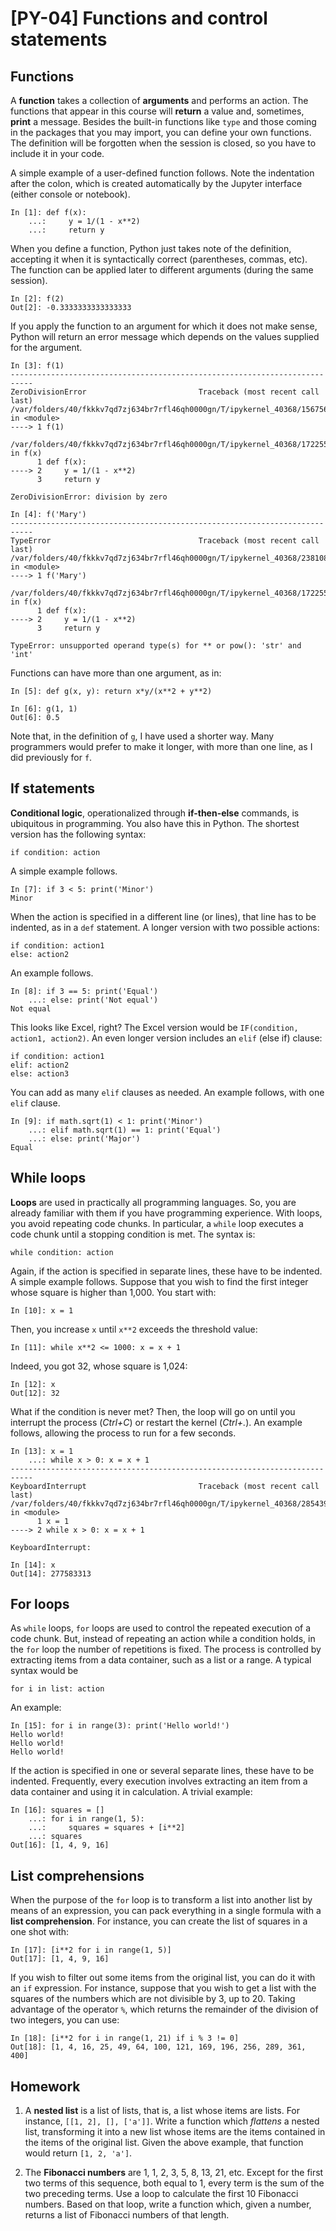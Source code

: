 # [PY-04] Functions and control statements

## Functions

A **function** takes a collection of **arguments** and performs an action. The functions that appear in this course will **return** a value and, sometimes, **print** a message. Besides the built-in functions like `type` and those coming in the packages that you may import, you can define your own functions. The definition will be forgotten when the session is closed, so you have to include it in your code.

A simple example of a user-defined function follows. Note the indentation after the colon, which is created automatically by the Jupyter interface (either console or notebook).

```
In [1]: def f(x):
    ...:     y = 1/(1 - x**2)
    ...:     return y
```

When you define a function, Python just takes note of the definition, accepting it when it is syntactically correct (parentheses, commas, etc). The function can be applied later to different arguments (during the same session).

```
In [2]: f(2)
Out[2]: -0.3333333333333333
```

If you apply the function to an argument for which it does not make sense, Python will return an error message which depends on the values supplied for the argument.

```
In [3]: f(1)
---------------------------------------------------------------------------
ZeroDivisionError                         Traceback (most recent call last)
/var/folders/40/fkkkv7qd7zj634br7rfl46qh0000gn/T/ipykernel_40368/1567560659.py in <module>
----> 1 f(1)

/var/folders/40/fkkkv7qd7zj634br7rfl46qh0000gn/T/ipykernel_40368/1722558193.py in f(x)
      1 def f(x):
----> 2     y = 1/(1 - x**2)
      3     return y

ZeroDivisionError: division by zero
```

```
In [4]: f('Mary')
---------------------------------------------------------------------------
TypeError                                 Traceback (most recent call last)
/var/folders/40/fkkkv7qd7zj634br7rfl46qh0000gn/T/ipykernel_40368/2381081837.py in <module>
----> 1 f('Mary')

/var/folders/40/fkkkv7qd7zj634br7rfl46qh0000gn/T/ipykernel_40368/1722558193.py in f(x)
      1 def f(x):
----> 2     y = 1/(1 - x**2)
      3     return y

TypeError: unsupported operand type(s) for ** or pow(): 'str' and 'int'
```

Functions can have more than one argument, as in:

```
In [5]: def g(x, y): return x*y/(x**2 + y**2)
````

```
In [6]: g(1, 1)
Out[6]: 0.5
```

Note that, in the definition of `g`, I have used a shorter way. Many programmers would prefer to make it longer, with more than one line, as I did previously for `f`.

## If statements

**Conditional logic**, operationalized through **if-then-else** commands, is ubiquitous in programming. You also have this in Python. The shortest version has the following syntax:

```
if condition: action
```

A simple example follows.

```
In [7]: if 3 < 5: print('Minor')
Minor
```

When the action is specified in a different line (or lines), that line has to be indented, as in a `def` statement. A longer version with two possible actions:

```
if condition: action1
else: action2
```

An example follows.

```
In [8]: if 3 == 5: print('Equal')
    ...: else: print('Not equal')
Not equal
```

This looks like Excel, right? The Excel version would be `IF(condition, action1, action2)`. An even longer version includes an `elif` (else if) clause:

```
if condition: action1
elif: action2
else: action3
```

You can add as many `elif` clauses as needed. An example follows, with one `elif` clause.

```
In [9]: if math.sqrt(1) < 1: print('Minor')
    ...: elif math.sqrt(1) == 1: print('Equal')
    ...: else: print('Major')
Equal
```

## While loops

**Loops** are used in practically all programming languages. So, you are already familiar with them if you have programming experience. With loops, you avoid repeating code chunks. In particular, a `while` loop executes a code chunk until a stopping condition is met. The syntax is:

`while condition: action`

Again, if the action is specified in separate lines, these have to be indented. A simple example follows. Suppose that you wish to find the first integer whose square is higher than 1,000. You start with:

```
In [10]: x = 1
```

Then, you increase `x` until `x**2` exceeds the threshold value:

```
In [11]: while x**2 <= 1000: x = x + 1
```

Indeed, you got 32, whose square is 1,024:

```
In [12]: x
Out[12]: 32
```

What if the condition is never met? Then, the loop will go on until you interrupt the process (*Ctrl+C*) or restart the kernel (*Ctrl+.*). An example follows, allowing the process to run for a few seconds.

```
In [13]: x = 1
    ...: while x > 0: x = x + 1
---------------------------------------------------------------------------
KeyboardInterrupt                         Traceback (most recent call last)
/var/folders/40/fkkkv7qd7zj634br7rfl46qh0000gn/T/ipykernel_40368/2854391691.py in <module>
      1 x = 1
----> 2 while x > 0: x = x + 1

KeyboardInterrupt: 
````

```
In [14]: x
Out[14]: 277583313
```

## For loops

As `while` loops, `for` loops are used to control the repeated execution of a code chunk. But, instead of repeating an action while a condition holds, in the `for` loop the number of repetitions is fixed. The process is controlled by extracting items from a data container, such as a list or a range. A typical syntax would be 

```
for i in list: action
```

An example:

```
In [15]: for i in range(3): print('Hello world!')
Hello world!
Hello world!
Hello world!
```

If the action is specified in one or several separate lines, these have to be indented. Frequently, every execution involves extracting an item from a data container and using it in calculation. A trivial example:

```
In [16]: squares = []
    ...: for i in range(1, 5):
    ...:     squares = squares + [i**2]
    ...: squares
Out[16]: [1, 4, 9, 16]
```

## List comprehensions

When the purpose of the `for` loop is to transform a list into another list by means of an expression, you can pack everything in a single formula with a **list comprehension**. For instance, you can create the list of squares in a one shot with:

```
In [17]: [i**2 for i in range(1, 5)]
Out[17]: [1, 4, 9, 16]
```
If you wish to filter out some items from the original list, you can do it with an `if` expression. For instance, suppose that you wish to get a list with the squares of the numbers which are not divisible by 3, up to 20. Taking advantage of the operator `%`, which returns the remainder of the division of two integers, you can use:

```{r eval=FALSE}
In [18]: [i**2 for i in range(1, 21) if i % 3 != 0]
Out[18]: [1, 4, 16, 25, 49, 64, 100, 121, 169, 196, 256, 289, 361, 400]
```
## Homework

1. A **nested list** is a list of lists, that is, a list whose items are lists. For instance, `[[1, 2], [], ['a']]`. Write a function which *flattens* a nested list, transforming it into a new list whose items are the items contained in the items of the original list. Given the above example, that function would return `[1, 2, 'a']`.

2. The **Fibonacci numbers** are 1, 1, 2, 3, 5, 8, 13, 21, etc. Except for the first two terms of this sequence, both equal to 1, every term is the sum of the two preceding terms. Use a loop to calculate the first 10 Fibonacci numbers. Based on that loop, write a function which, given a number, returns a list of Fibonacci numbers of that length.

